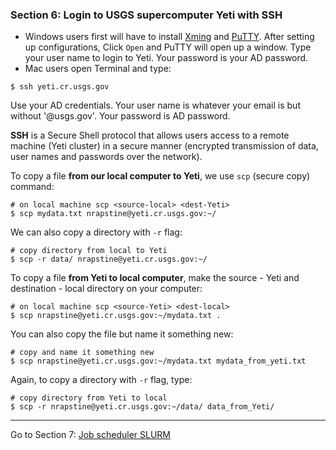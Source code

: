 ### Section 6: Login to USGS supercomputer Yeti with SSH

- Windows users first will have to install [Xming](https://gitlab.cr.usgs.gov/hpc-arc/yeti-user-docs/wikis/wiki/Xming) and [PuTTY](https://gitlab.cr.usgs.gov/hpc-arc/yeti-user-docs/wikis/wiki/Putty). After setting up configurations, Click `Open` and PuTTY will open up a window. Type your user name to login to Yeti. Your password is your AD password. 
- Mac users open Terminal and type:

```
$ ssh yeti.cr.usgs.gov
```

Use your AD credentials. Your user name is whatever your email is but without '@usgs.gov'. Your password is AD password. 

**SSH** is a Secure Shell protocol that allows users access to a remote machine (Yeti cluster) in a secure manner (encrypted transmission of data, user names and passwords over the network).

To copy a file **from our local computer to Yeti**, we use `scp` (secure copy) command:

```
# on local machine scp <source-local> <dest-Yeti>
$ scp mydata.txt nrapstine@yeti.cr.usgs.gov:~/
```

We can also copy a directory with `-r` flag:

```
# copy directory from local to Yeti
$ scp -r data/ nrapstine@yeti.cr.usgs.gov:~/
```

To copy a file **from Yeti to local computer**, make the source - Yeti and destination - local directory on your computer: 

```
# on local machine scp <source-Yeti> <dest-local>
$ scp nrapstine@yeti.cr.usgs.gov:~/mydata.txt .
```

You can also copy the file but name it something new:

```
# copy and name it something new
$ scp nrapstine@yeti.cr.usgs.gov:~/mydata.txt mydata_from_yeti.txt
```

Again, to copy a directory with `-r` flag, type:

```
# copy directory from Yeti to local
$ scp -r nrapstine@yeti.cr.usgs.gov:~/data/ data_from_Yeti/
```

------

Go to Section 7: [Job scheduler SLURM](SLURM.md)

